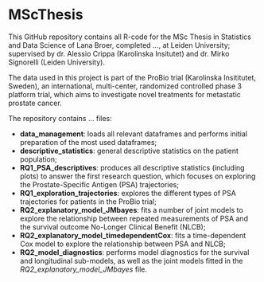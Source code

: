 # MScThesis

This GitHub repository contains all R-code for the MSc Thesis in Statistics and Data Science of Lana Broer, completed ..., at Leiden University; supervised by dr. Alessio Crippa (Karolinska Insitutet) and dr. Mirko Signorelli (Leiden University).

The data used in this project is part of the ProBio trial (Karolinska Insititutet, Sweden), an international, multi-center, randomized controlled phase 3 platform trial, which aims to investigate novel treatments for metastatic prostate cancer.

The repository contains ... files:
* **data_management**: loads all relevant dataframes and performs initial preparation of the most used dataframes;
* **descriptive_statistics**: general descriptive statistics on the patient population;
* **RQ1_PSA_descriptives**: produces all descriptive statistics (including plots) to answer the first research question, which focuses on exploring the Prostate-Specific Antigen (PSA) trajectories;
* **RQ1_exploration_trajectories**: explores the different types of PSA trajectories for patients in the ProBio trial;
* **RQ2_explanatory_model_JMbayes**: fits a number of joint models to explore the relationship between repeated measurements of PSA and the survival outcome No-Longer Clinical Benefit (NLCB);
* **RQ2_explanatory_model_timedependentCox**: fits a time-dependent Cox model to explore the relationship between PSA and NLCB;
* **RQ2_model_diagnostics**: performs model diagnostics for the survival and longitudinal sub-models, as well as the joint models fitted in the *RQ2_explanatory_model_JMbayes* file.
